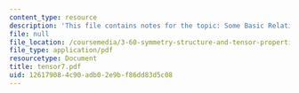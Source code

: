 ```yaml
---
content_type: resource
description: 'This file contains notes for the topic: Some Basic Relations in Electromagnetism.'
file: null
file_location: /coursemedia/3-60-symmetry-structure-and-tensor-properties-of-materials-fall-2005/126179084c90adb02e9bf86dd83d5c08_tensor7.pdf
file_type: application/pdf
resourcetype: Document
title: tensor7.pdf
uid: 12617908-4c90-adb0-2e9b-f86dd83d5c08
---
```


